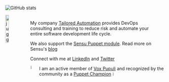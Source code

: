 ![GitHub stats](https://github-readme-stats.vercel.app/api?username=ghoneycutt&theme=shades-of-purple&count_private=true&show_icons=true)

<img src="https://tailoredautomation.io/wp-content/uploads/2019/07/TA-Robot-3-Juggle-230x313.png" alt="juggling robot" width="15%" align="left"></img>
<br/>
My company [Tailored Automation](https://tailoredautomation.io/)
provides DevOps<br/>
consulting and training to reduce risk and automate your<br/>
entire software development life cycle.

We also support the [Sensu Puppet
module](https://github.com/sensu/sensu-puppet). Read more on<br/>
Sensu's [blog](https://blog.sensu.io/a-better-experience-for-sensu-puppet-users-a1f9cf1ab46)

Connect with me at [LinkedIn](https://www.linkedin.com/in/garretthoneycutt/) and [Twitter](https://twitter.com/_ghoneycutt)

<img src="https://voxpupuli.org/static/images/8bit-vox.png" alt="8bit cute fox" width="5%" align="left"></img> I am an active member of [Vox Pupuli](https://voxpupuli.org/) and recognized by the community as a [Puppet Champion](https://puppet-champions.github.io/profiles.html)
<img src="https://avatars0.githubusercontent.com/u/49164971" alt="puppet champ" width="5%"></img>

